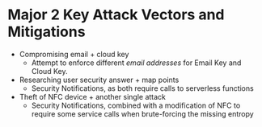 # Major 2 Key Attack Vectors and Mitigations

* Compromising email + cloud key
  * Attempt to enforce different _email addresses_ for Email Key and Cloud Key.
* Researching user security answer + map points
  * Security Notifications, as both require calls to serverless functions
* Theft of NFC device + another single attack
  * Security Notifications, combined with a modification of NFC to require some service calls when brute-forcing the missing entropy
